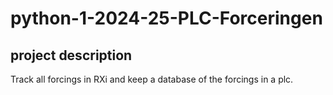 # python-1-2024-25-PLC-Forceringen

## project description

Track all forcings in RXi and keep a database of the forcings in a plc.